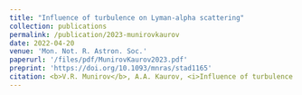 ```yaml
---
title: "Influence of turbulence on Lyman-alpha scattering"
collection: publications
permalink: /publication/2023-munirovkaurov
date: 2022-04-20
venue: 'Mon. Not. R. Astron. Soc.'
paperurl: '/files/pdf/MunirovKaurov2023.pdf'
preprint: 'https://doi.org/10.1093/mnras/stad1165'
citation: <b>V.R. Munirov</b>, A.A. Kaurov, <i>Influence of turbulence on Lyman-alpha scattering</i>, Mon. Not. R. Astron. Soc., stad1165 (2023)
---
```

